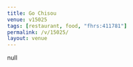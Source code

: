```yaml
---
title: Go Chisou
venue: v15025
tags: [restaurant, food, "fhrs:411781"]
permalink: /v/15025/
layout: venue
---
```

null